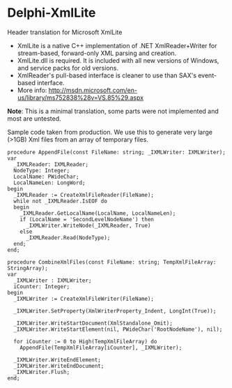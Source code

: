 Delphi-XmlLite
==============

Header translation for Microsoft XmlLite

* XmlLite is a native C++ implementation of .NET XmlReader+Writer for stream-based, forward-only XML parsing and creation.
* XmlLite.dll is required.  It is included with all new versions of Windows, and service packs for old versions.
* XmlReader's pull-based interface is cleaner to use than SAX's event-based interface.
* More info: http://msdn.microsoft.com/en-us/library/ms752838%28v=VS.85%29.aspx
                                                                                        
**Note**: This is a minimal translation, some parts were not implemented and most are untested.

Sample code taken from production.  We use this to generate very large (>1GB) Xml files from an array of temporary files.

    procedure AppendFile(const FileName: string; _IXMLWriter: IXMLWriter);
    var
      _IXMLReader: IXMLReader;
      NodeType: Integer;
      LocalName: PWideChar;
      LocalNameLen: LongWord;
    begin
      _IXMLReader := CreateXmlFileReader(FileName);
      while not _IXMLReader.IsEOF do
      begin
        _IXMLReader.GetLocalName(LocalName, LocalNameLen);
        if (LocalName = 'SecondLevelNodeName') then
          _IXMLWriter.WriteNode(_IXMLReader, True)
        else
          _IXMLReader.Read(NodeType);
      end;
    end;
  
    procedure CombineXmlFiles(const FileName: string; TempXmlFileArray: StringArray);
    var
      _IXMLWriter : IXMLWriter;
      iCounter: Integer;
    begin
      _IXMLWriter := CreateXmlFileWriter(FileName);

      _IXMLWriter.SetProperty(XmlWriterProperty_Indent, LongInt(True));

      _IXMLWriter.WriteStartDocument(XmlStandalone_Omit);
      _IXMLWriter.WriteStartElement(nil, PWideChar('RootNodeName'), nil);

      for iCounter := 0 to High(TempXmlFileArray) do
        AppendFile(TempXmlFileArray[iCounter], _IXMLWriter);

      _IXMLWriter.WriteEndElement;
      _IXMLWriter.WriteEndDocument;
      _IXMLWriter.Flush;
    end;